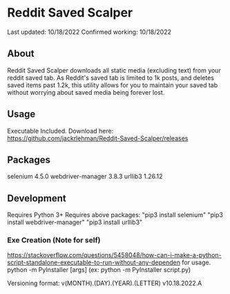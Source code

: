 # Reddit Saved Scalper
Last updated: 10/18/2022
Confirmed working: 10/18/2022

## About
Reddit Saved Scalper downloads all static media (excluding text) from your reddit saved tab. As Reddit's saved tab is limited to 1k posts, and deletes saved items past 1.2k, this utility allows for you to maintain your saved tab without worrying about saved media being forever lost.

## Usage
Executable Included. Download here: https://github.com/jackrlehman/Reddit-Saved-Scalper/releases

## Packages
selenium 4.5.0
webdriver-manager 3.8.3
urllib3 1.26.12

## Development
Requires Python 3+
Requires above packages:
"pip3 install selenium" 
"pip3 install webdriver-manager"
"pip3 install urllib3"

### Exe Creation (Note for self)
https://stackoverflow.com/questions/5458048/how-can-i-make-a-python-script-standalone-executable-to-run-without-any-dependen for usage. 
python -m PyInstaller [args] (ex: python -m PyInstaller script.py)

Versioning format:
	v(MONTH).(DAY).(YEAR).(LETTER)
	v10.18.2022.A